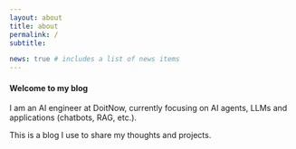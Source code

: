 ```yaml
---
layout: about
title: about
permalink: /
subtitle: 

news: true # includes a list of news items
---
```


#### Welcome to my blog
I am an AI engineer at DoitNow, currently focusing on AI agents, LLMs and applications (chatbots, RAG, etc.). 

This is a blog I use to share my thoughts and projects. 

